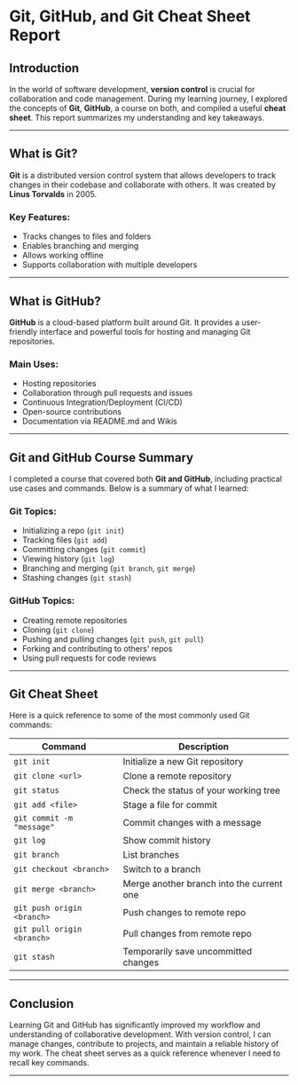 # Git, GitHub, and Git Cheat Sheet Report

## Introduction

In the world of software development, **version control** is crucial for collaboration and code management. During my learning journey, I explored the concepts of **Git**, **GitHub**, a course on both, and compiled a useful **cheat sheet**. This report summarizes my understanding and key takeaways.

---

## What is Git?

**Git** is a distributed version control system that allows developers to track changes in their codebase and collaborate with others. It was created by **Linus Torvalds** in 2005.

### Key Features:

- Tracks changes to files and folders
- Enables branching and merging
- Allows working offline
- Supports collaboration with multiple developers

---

## What is GitHub?

**GitHub** is a cloud-based platform built around Git. It provides a user-friendly interface and powerful tools for hosting and managing Git repositories.

### Main Uses:

- Hosting repositories
- Collaboration through pull requests and issues
- Continuous Integration/Deployment (CI/CD)
- Open-source contributions
- Documentation via README.md and Wikis

---

## Git and GitHub Course Summary

I completed a course that covered both **Git and GitHub**, including practical use cases and commands. Below is a summary of what I learned:

### Git Topics:

- Initializing a repo (`git init`)
- Tracking files (`git add`)
- Committing changes (`git commit`)
- Viewing history (`git log`)
- Branching and merging (`git branch`, `git merge`)
- Stashing changes (`git stash`)

### GitHub Topics:

- Creating remote repositories
- Cloning (`git clone`)
- Pushing and pulling changes (`git push`, `git pull`)
- Forking and contributing to others' repos
- Using pull requests for code reviews

---

## Git Cheat Sheet

Here is a quick reference to some of the most commonly used Git commands:

| Command                    | Description                               |
| -------------------------- | ----------------------------------------- |
| `git init`                 | Initialize a new Git repository           |
| `git clone <url>`          | Clone a remote repository                 |
| `git status`               | Check the status of your working tree     |
| `git add <file>`           | Stage a file for commit                   |
| `git commit -m "message"`  | Commit changes with a message             |
| `git log`                  | Show commit history                       |
| `git branch`               | List branches                             |
| `git checkout <branch>`    | Switch to a branch                        |
| `git merge <branch>`       | Merge another branch into the current one |
| `git push origin <branch>` | Push changes to remote repo               |
| `git pull origin <branch>` | Pull changes from remote repo             |
| `git stash`                | Temporarily save uncommitted changes      |

---

## Conclusion

Learning Git and GitHub has significantly improved my workflow and understanding of collaborative development. With version control, I can manage changes, contribute to projects, and maintain a reliable history of my work. The cheat sheet serves as a quick reference whenever I need to recall key commands.

---
